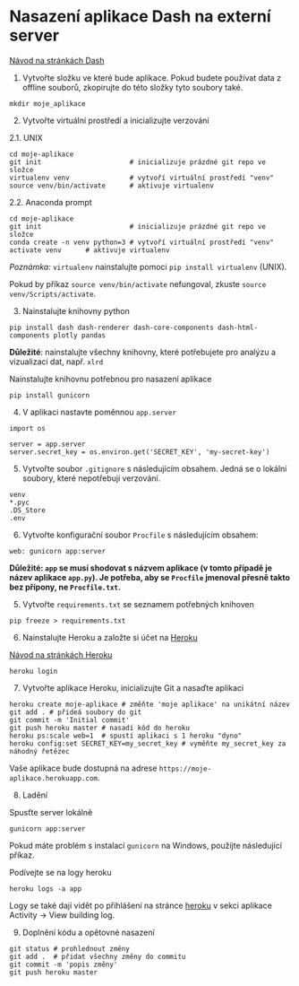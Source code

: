 # Nasazení aplikace Dash na externí server

[Návod na stránkách Dash](https://plot.ly/dash/deployment)

1. Vytvořte složku ve které bude aplikace. 
Pokud budete používat data z offline souborů, zkopirujte do této složky tyto soubory také.
```
mkdir moje_aplikace
```

2. Vytvořte virtuální prostředí a inicializujte verzování

2.1. UNIX

```
cd moje-aplikace
git init                      # inicializuje prázdné git repo ve složce
virtualenv venv               # vytvoří virtuální prostředí "venv" 
source venv/bin/activate      # aktivuje virtualenv
```

2.2. Anaconda prompt

```
cd moje-aplikace
git init                      # inicializuje prázdné git repo ve složce
conda create -n venv python=3 # vytvoří virtuální prostředí "venv"
activate venv      # aktivuje virtualenv
```

*Poznámka:* `virtualenv` nainstalujte pomoci `pip install virtualenv` (UNIX). 

Pokud by příkaz `source venv/bin/activate` nefungoval, zkuste `source venv/Scripts/activate`.

3. Nainstalujte knihovny python

```
pip install dash dash-renderer dash-core-components dash-html-components plotly pandas
```

**Důležité**:  nainstalujte všechny knihovny, které potřebujete pro analýzu a vizualizaci dat, např. `xlrd`

Nainstalujte knihovnu potřebnou pro nasazení aplikace

```
pip install gunicorn
```

4. V aplikaci nastavte poměnnou `app.server`
```
import os

server = app.server
server.secret_key = os.environ.get('SECRET_KEY', 'my-secret-key')
```

5. Vytvořte soubor `.gitignore` s následujícím obsahem. 
Jedná se o lokální soubory, které nepotřebují verzování.

```
venv
*.pyc
.DS_Store
.env
```

6. Vytvořte konfigurační soubor `Procfile` s následujícím obsahem:

```
web: gunicorn app:server
```

**Důležité: `app` se musí shodovat s názvem aplikace (v tomto případě je název aplikace `app.py`). Je potřeba, aby se `Procfile` jmenoval přesně takto bez přípony, ne `Procfile.txt`.**

5. Vytvořte `requirements.txt` se seznamem potřebných knihoven
```
pip freeze > requirements.txt
```

6. Nainstalujte Heroku a založte si účet na [Heroku](https://heroku.com)

[Návod na stránkách Heroku](https://devcenter.heroku.com/articles/heroku-cli)

```
heroku login
```

7. Vytvořte aplikace Heroku, inicializujte Git a nasaďte aplikaci

```
heroku create moje-aplikace # změňte 'moje aplikace' na unikátní název
git add . # přideá soubory do git
git commit -m 'Initial commit'
git push heroku master # nasadí kôd do heroku
heroku ps:scale web=1  # spustí aplikaci s 1 heroku "dyno"
heroku config:set SECRET_KEY=my_secret_key # vyměňte my_secret_key za náhodný řetězec
```
Vaše  aplikace bude dostupná na adrese `https://moje-aplikace.herokuapp.com`.

8. Ladění

Spusťte server lokálně
```
gunicorn app:server
```
Pokud máte problém s instalací `gunicorn` na Windows, použíjte následující příkaz.

Podívejte se na logy heroku
```
heroku logs -a app
```
Logy se také dají vidět po přihlášení na stránce [heroku](https://heroku.com) v sekci aplikace Activity -> View building log.

9. Doplnění kódu a opětovné nasazení

```
git status # prohlednout změny
git add .  # přidat všechny změny do commitu
git commit -m 'popis změny'
git push heroku master
```
